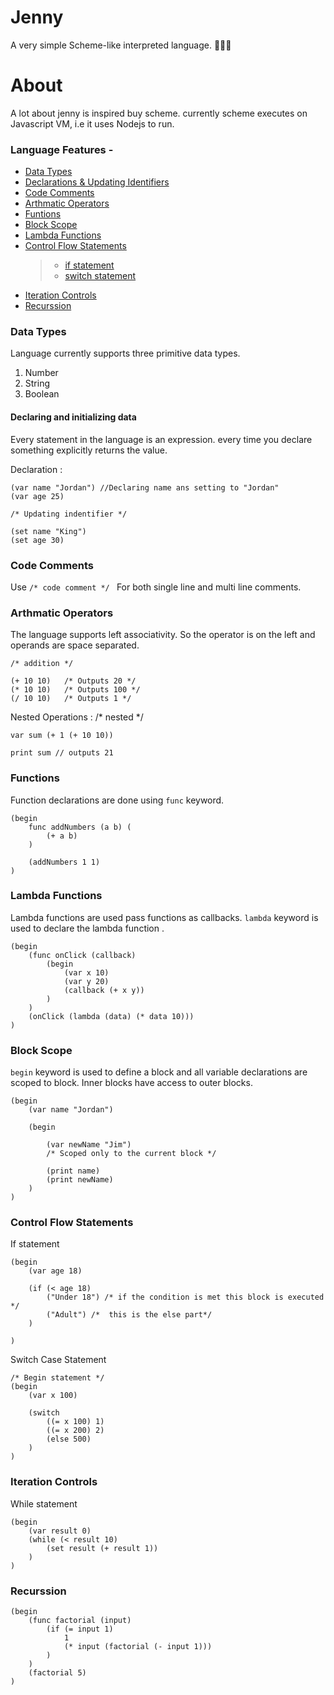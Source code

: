 # Jenny
A very simple Scheme-like interpreted language. 👨🏻‍💻


# About
A lot about jenny is inspired buy scheme. currently scheme executes on Javascript VM, i.e it uses Nodejs to run.


### Language Features - 

* [Data Types](#Data-types)
* [Declarations & Updating Identifiers](#declarations-&-updating-identifiers)
* [Code Comments](#code-comments)
* [Arthmatic Operators](#arthmatic-operators)
* [Funtions](#functions)
* [Block Scope](#block-scope)
* [Lambda Functions](#lambda-functions)
* [Control Flow Statements](#control-flow-statements)
    >* [if statement](#if-statement)
    >* [switch statement](#switch-statement)
* [Iteration Controls](#Iteration-Controls)
* [Recurssion](#recurssion)


### Data Types
Language currently supports three primitive data types.
1. Number 
2. String 
3. Boolean

#### Declaring and initializing data 

Every statement in the language is an expression. every time you declare something explicitly returns the value. 

Declaration : 
```
(var name "Jordan") //Declaring name ans setting to "Jordan"
(var age 25) 

/* Updating indentifier */

(set name "King")
(set age 30)

```

### Code Comments

Use  `/* code comment */ ` For both single line and multi line comments. 


### Arthmatic Operators

The language supports left associativity. So the operator is on the left and operands are space separated. 

```
/* addition */

(+ 10 10)   /* Outputs 20 */
(* 10 10)   /* Outputs 100 */
(/ 10 10)   /* Outputs 1 */

```


Nested Operations :
/* nested */

```
var sum (+ 1 (+ 10 10))

print sum // outputs 21

```

### Functions 
Function declarations are done using `func` keyword. 

```
(begin
    func addNumbers (a b) (
        (+ a b)
    )

    (addNumbers 1 1)
)
```

### Lambda Functions
Lambda functions are used pass functions as callbacks. 
`lambda` keyword is used to declare the lambda function . 

```
(begin 
    (func onClick (callback)
        (begin 
            (var x 10)
            (var y 20)
            (callback (+ x y)) 
        )
    )
    (onClick (lambda (data) (* data 10)))
)

```


### Block Scope
`begin` keyword is used to define a block and all variable declarations are scoped to block. 
Inner blocks have access to outer blocks. 

```
(begin
    (var name "Jordan") 

    (begin

        (var newName "Jim")
        /* Scoped only to the current block */

        (print name)
        (print newName)
    )
)

```

### Control Flow Statements
If statement 

```
(begin 
    (var age 18)

    (if (< age 18) 
        ("Under 18") /* if the condition is met this block is executed */
        ("Adult") /*  this is the else part*/
    )

)

```

Switch Case Statement

```
/* Begin statement */
(begin 
    (var x 100)

    (switch 
        ((= x 100) 1)
        ((= x 200) 2)
        (else 500)
    )
)
```

### Iteration Controls

While statement
```
(begin
    (var result 0) 
    (while (< result 10)
        (set result (+ result 1))
    )
)

```

### Recurssion

```
(begin 
    (func factorial (input)
        (if (= input 1)
            1
            (* input (factorial (- input 1)))
        )
    )   
    (factorial 5)
)
```